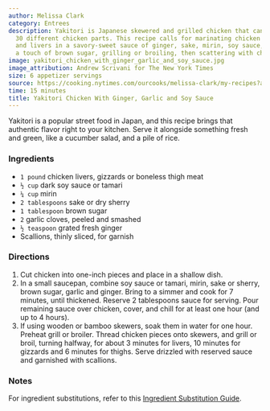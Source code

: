 ```yaml
---
author: Melissa Clark
category: Entrees
description: Yakitori is Japanese skewered and grilled chicken that can use approximately
  30 different chicken parts. This recipe calls for marinating chicken thighs, gizzards
  and livers in a savory-sweet sauce of ginger, sake, mirin, soy sauce, garlic and
  a touch of brown sugar, grilling or broiling, then scattering with chopped scallions.
image: yakitori_chicken_with_ginger_garlic_and_soy_sauce.jpg
image_attribution: Andrew Scrivani for The New York Times
size: 6 appetizer servings
source: https://cooking.nytimes.com/ourcooks/melissa-clark/my-recipes?action=click&module=byline&region=recipe%20page
time: 15 minutes
title: Yakitori Chicken With Ginger, Garlic and Soy Sauce
---
```

Yakitori is a popular street food in Japan, and this recipe brings that authentic flavor right to your kitchen. Serve it alongside something fresh and green, like a cucumber salad, and a pile of rice.

### Ingredients

* `1 pound` chicken livers, gizzards or boneless thigh meat
* `½ cup` dark soy sauce or tamari
* `¼ cup` mirin
* `2 tablespoons` sake or dry sherry
* `1 tablespoon` brown sugar
* `2` garlic cloves, peeled and smashed
* `½ teaspoon` grated fresh ginger
* Scallions, thinly sliced, for garnish

### Directions

1. Cut chicken into one-inch pieces and place in a shallow dish.
2. In a small saucepan, combine soy sauce or tamari, mirin, sake or sherry, brown sugar, garlic and ginger. Bring to a simmer and cook for 7 minutes, until thickened. Reserve 2 tablespoons sauce for serving. Pour remaining sauce over chicken, cover, and chill for at least one hour (and up to 4 hours).
3. If using wooden or bamboo skewers, soak them in water for one hour. Preheat grill or broiler. Thread chicken pieces onto skewers, and grill or broil, turning halfway, for about 3 minutes for livers, 10 minutes for gizzards and 6 minutes for thighs. Serve drizzled with reserved sauce and garnished with scallions.

### Notes

For ingredient substitutions, refer to this [Ingredient Substitution Guide](https://cooking.nytimes.com/guides/79-substitutions-for-cooking).